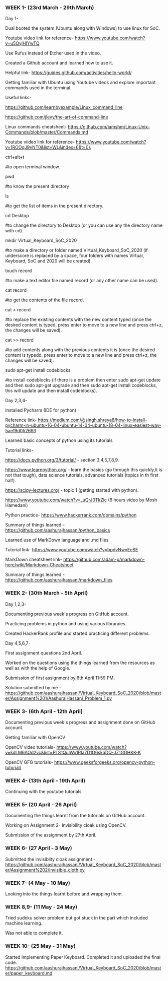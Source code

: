### WEEK 1- (23rd March - 29th March)


Day 1-


Dual booted the system (Ubuntu along with Windows) to use linux for SoC.

Youtube video link for reference- https://www.youtube.com/watch?v=u5QyjHIYwTQ

Use Rufus instead of Etcher used in the video.


Created a Github account and learned how to use it.

Helpful link- https://guides.github.com/activities/hello-world/


Getting familiar with Ubuntu using Youtube videos and explore important commands used in the terminal.

Useful links-

https://github.com/learnbyexample/Linux_command_line

https://github.com/jlevy/the-art-of-command-line

Linux commands cheatsheet- https://github.com/iamshm/Linux-Unix-Commands/blob/master/Commands.md

Youtube viideo link for reference- https://www.youtube.com/watch?v=1ROOqJ9yNT0&list=WL&index=6&t=0s

ctrl+alt+t

#to open terminal window.

pwd

#to know the present directory

ls

#to get the list of items in the present directory.

cd Desktop

#to change the directory to Desktop (or you can use any the directory name with cd).

mkdir Virtual_Keyboard_SoC_2020

#to make a directory or folder named Virtual_Keyboard_SoC_2020 (if underscore is replaced by a space, four folders with names Virtual, Keyboard, SoC and 2020 will be created).

touch record

#to make a text editor file named record (or any other name can be used).

cat record

#to get the contents of the file record.

cat > record

#to replace the existing contents with the new content typed (once the desired content is typed, press enter to move to a new line and press ctrl+z, the changes will be saved).

cat >> record

#to add contents along with the previous contents it is (once the desired content is typedd, press enter to move to a new line and press ctrl+z, the changes will be saved).

sudo apt-get install codeblocks

#to install codeblocks (if there is a problem then enter sudo apt-get update and then sudo apt-get upgrade and then sudo apt-get install codeblocks, this will update and then install codeblocks).


Day 2,3,4-


Installed Pycharm (IDE for python)

Reference link- https://medium.com/@singh.shreya8/how-to-install-pycharm-in-ubuntu-16-04-ubuntu-14-04-ubuntu-18-04-linux-easiest-way-5ae19d052693


Learned basic concepts of python using its tutorials

Tutorial links-

https://docs.python.org/3/tutorial/ - section 3,4,5,7,8,9.

https://www.learnpython.org/ - learn the basics (go through this quickly,it is not that tough), data science tutorials, advanced tutorials (topics in th first half).

https://scipy-lectures.org/ - topic 1 (getting started with python).

https://www.youtube.com/watch?v=_uQrJ0TkZlc (6 hours video by Mosh Hamedani)

Python practice- https://www.hackerrank.com/domains/python

Summary of things learned - https://github.com/aashurajhassani/python_basics


Learned use of MarkDown language and .md files

Tutorial link- https://www.youtube.com/watch?v=bpdvNwvEeSE

MarkDown cheatsheet link- https://github.com/adam-p/markdown-here/wiki/Markdown-Cheatsheet

Summary of things learned - https://github.com/aashurajhassani/markdown_files


### WEEK 2- (30th March - 5th April)


Day 1,2,3-


Documenting previous week's progress on GitHub account.

Practicing problems in python and using various libraraies.

Created HackerRank profile and started practicing different problems.


Day 4,5,6,7-


First assignment questions 2nd April.

Worked on the questions using the things learned from the resources as well as with the help of Google.

Submission of first assignment by 6th April 11:59 PM.

Solution submitted by me - https://github.com/aashurajhassani/Virtual_Keyboard_SoC_2020/blob/master/Assignment%201/AashurajHassani_Problem_1.py


### WEEK 3- (6th April - 12th April)


Documenting previous week's progress and assignment done on GitHub account.


Getting familiar with OpenCV

OpenCV video tutorials- https://www.youtube.com/watch?v=kdLM6AOd2vc&list=PLS1QulWo1RIa7D1O6skqDQ-JZ1GGHKK-K

OpenCV GFG tutorials- https://www.geeksforgeeks.org/opencv-python-tutorial/


### WEEK 4- (13th April - 19th April)


Continuing with the youtube tutorials


### WEEK 5- (20 April - 26 April)


Documenting the things learnt from the tutorials on GitHub account.

Working on Assignment 2- Invisibility cloak using OpenCV.

Submission of the assignment by 27th April.


### WEEK 6- (27 April - 3 May)


Submitted the invisiblity cloak assignment - https://github.com/aashurajhassani/Virtual_Keyboard_SoC_2020/blob/master/Assignment%202/invisible_cloth.py


### WEEK 7- (4 May - 10 May)


Looking into the things learnt before and wrapping them.


### WEEK 8,9- (11 May - 24 May)


Tried sudoku solver problem but got stuck in the part which included machine learning.

Was not able to complete it.


### WEEK 10- (25 May - 31 May)


Started implementing Paper Keyboard.
Completed it and uploaded the final code.
https://github.com/aashurajhassani/Virtual_Keyboard_SoC_2020/blob/master/paper_keyboard.md
